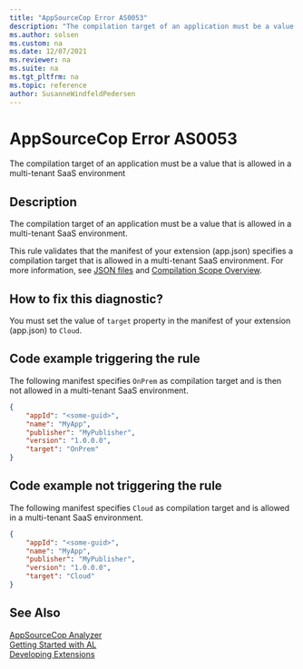 ```yaml
---
title: "AppSourceCop Error AS0053"
description: "The compilation target of an application must be a value that is allowed in a multi-tenant SaaS environment."
ms.author: solsen
ms.custom: na
ms.date: 12/07/2021
ms.reviewer: na
ms.suite: na
ms.tgt_pltfrm: na
ms.topic: reference
author: SusanneWindfeldPedersen
---
```

[//]: # (START>DO_NOT_EDIT)
[//]: # (IMPORTANT:Do not edit any of the content between here and the END>DO_NOT_EDIT.)
[//]: # (Any modifications should be made in the .xml files in the ModernDev repo.)
# AppSourceCop Error AS0053
The compilation target of an application must be a value that is allowed in a multi-tenant SaaS environment

## Description
The compilation target of an application must be a value that is allowed in a multi-tenant SaaS environment.

[//]: # (IMPORTANT: END>DO_NOT_EDIT)

This rule validates that the manifest of your extension (app.json) specifies a compilation target that is allowed in a multi-tenant SaaS environment. For more information, see [JSON files](../devenv-json-files.md) and [Compilation Scope Overview](../devenv-compilation-scope-overview.md).

## How to fix this diagnostic?

You must set the value of `target` property in the manifest of your extension (app.json) to `Cloud`.

## Code example triggering the rule

The following manifest specifies `OnPrem` as compilation target and is then not allowed in a multi-tenant SaaS environment. 

```JSON
{
    "appId": "<some-guid>",
    "name": "MyApp",
    "publisher": "MyPublisher",
    "version": "1.0.0.0",
    "target": "OnPrem"
}
```

## Code example not triggering the rule

The following manifest specifies `Cloud` as compilation target and is allowed in a multi-tenant SaaS environment. 

```JSON
{
    "appId": "<some-guid>",
    "name": "MyApp",
    "publisher": "MyPublisher",
    "version": "1.0.0.0",
    "target": "Cloud"
}
```

## See Also  
[AppSourceCop Analyzer](appsourcecop.md)  
[Getting Started with AL](../devenv-get-started.md)  
[Developing Extensions](../devenv-dev-overview.md)  